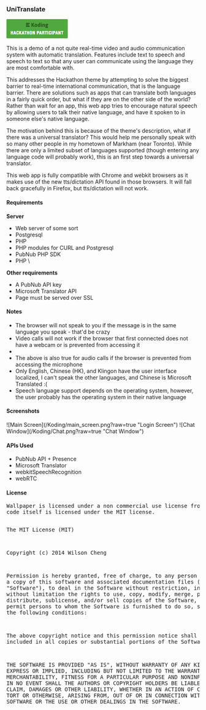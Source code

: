 <h3>UniTranslate</h3>

![Koding Hackathon](/Koding/koding.png?raw=true "Koding Hackathon")

<p>
This is a demo of a not quite real-time video and audio communication system with automatic
translation. Features include text to speech and speech to text so that any user can 
communicate using the language they are most comfortable with.

This addresses the Hackathon theme by attempting to solve the biggest barrier to real-time
international communication, that is the language barrier. There are solutions such as apps
that can translate both languages in a fairly quick order, but what if they are on the other
side of the world? Rather than wait for an app, this web app tries to encourage natural
speech by allowing users to talk their native language, and have it spoken to in someone
else's native language.

The motivation behind this is because of the theme's description, what if there was a
universal translator? This would help me personally speak with so many other people in my 
hometown of Markham (near Toronto). While there are only a limited subset of languages
supported (though entering any language code will probably work), this is an first step 
towards a universal translator.

This web app is fully compatible with Chrome and webkit browsers as it makes 
use of the new tts/dictation API found in those browsers. It will fall back gracefully in
Firefox, but tts/dictation will not work.
</p>

<h4>Requirements</h4>
<b>Server</b>
<ul>
    <li>Web server of some sort</li>
    <li>Postgresql</li>
    <li>PHP</li>
    <li>PHP modules for CURL and Postgresql</li>
    <li>PubNub PHP SDK</li>
    <li>PHP \</li>
</ul>

<b>Other requirements</b>
<ul>
    <li>A PubNub API key</li>
    <li>Microsoft Translator API</li>
    <li>Page must be served over SSL</li>
</ul>

<h4>Notes</h4>
<ul>
    <li>The browser will not speak to you if the message is in the same language you speak - that'd be crazy</li>
    <li>Video calls will not work if the browser that first connected does not have a webcam or is prevented from accessing it<li>
    <li>The above is also true for audio calls if the browser is prevented from accessing the microphone</li>
    <li>Only English, Chinese (HK), and Klingon have the user interface localized, I can't speak the other languages, and Chinese is Microsoft Translated :(</li>
    <li>Speech language support depends on the operating system, however, the user probably has the operating system in their native language</li>
</ul>

<h4>Screenshots</h4>
![Main Screen](/Koding/main_screen.png?raw=true "Login Screen")
![Chat Window](/Koding/Chat.png?raw=true "Chat Window")

<h4>APIs Used</h4>
<ul>
    <li>PubNub API + Presence</li>
    <li>Microsoft Translator</li>
    <li>webkitSpeechRecognition</li>
    <li>webRTC</li>
</ul>

<h4>License</h4>
<pre>
Wallpaper is licensed under a non commercial use license from http://digwall.com/10289/earth.html,
code itself is licensed under the MIT license.

The MIT License (MIT)

Copyright (c) 2014 Wilson Cheng

Permission is hereby granted, free of charge, to any person obtaining a copy
of this software and associated documentation files (the "Software"), to deal
in the Software without restriction, including without limitation the rights
to use, copy, modify, merge, publish, distribute, sublicense, and/or sell
copies of the Software, and to permit persons to whom the Software is
furnished to do so, subject to the following conditions:

The above copyright notice and this permission notice shall be included in all
copies or substantial portions of the Software.

THE SOFTWARE IS PROVIDED "AS IS", WITHOUT WARRANTY OF ANY KIND, EXPRESS OR
IMPLIED, INCLUDING BUT NOT LIMITED TO THE WARRANTIES OF MERCHANTABILITY,
FITNESS FOR A PARTICULAR PURPOSE AND NONINFRINGEMENT. IN NO EVENT SHALL THE
AUTHORS OR COPYRIGHT HOLDERS BE LIABLE FOR ANY CLAIM, DAMAGES OR OTHER
LIABILITY, WHETHER IN AN ACTION OF CONTRACT, TORT OR OTHERWISE, ARISING FROM,
OUT OF OR IN CONNECTION WITH THE SOFTWARE OR THE USE OR OTHER DEALINGS IN THE
SOFTWARE.
</pre>
